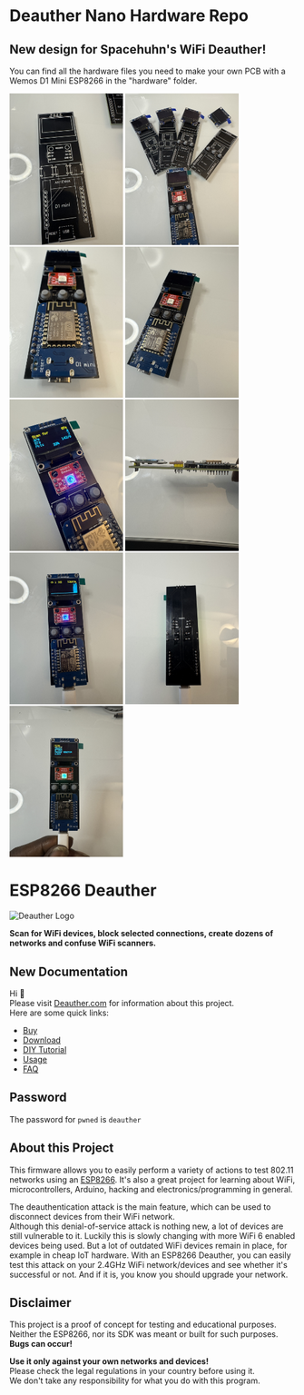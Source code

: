# Deauther Nano Hardware Repo

## New design for Spacehuhn's WiFi Deauther!
You can find all the hardware files you need to make your own PCB with a Wemos D1 Mini ESP8266 in the "hardware" folder.

<img src="img/deauther_nano1.JPG" alt='Deauther Logo' width='200' />
<img src="img/deauther_nano2.JPG" alt='Deauther Logo' width='200' />
<img src="img/deauther_nano3.JPG" alt='Deauther Logo' width='200' />
<img src="img/deauther_nano4.JPG" alt='Deauther Logo' width='200' />
<img src="img/deauther_nano5.JPG" alt='Deauther Logo' width='200' />
<img src="img/deauther_nano6.JPG" alt='Deauther Logo' width='200' />
<img src="img/deauther_nano7.JPG" alt='Deauther Logo' width='200' />
<img src="img/deauther_nano8.JPG" alt='Deauther Logo' width='200' />
<img src="img/deauther_nano9.JPG" alt='Deauther Logo' width='200' />

# ESP8266 Deauther

<img src='https://deauther.com/img/logo.png' alt='Deauther Logo' width='200' />

**Scan for WiFi devices, block selected connections, create dozens of networks and confuse WiFi scanners.**

## New Documentation

Hi 👋  
Please visit [Deauther.com](https://deauther.com) for information about this project.  
Here are some quick links:

* [Buy](https://deauther.com/docs/buy)
* [Download](https://deauther.com/docs/download)
* [DIY Tutorial](https://deauther.com/docs/category/diy-tutorial)
* [Usage](https://deauther.com/docs/category/usage)
* [FAQ](https://deauther.com/docs/faq)

## Password

The password for `pwned` is `deauther`

## About this Project

This firmware allows you to easily perform a variety of actions to test 802.11 networks using an [ESP8266](https://www.espressif.com/en/products/socs/esp8266). It's also a great project for learning about WiFi, microcontrollers, Arduino, hacking and electronics/programming in general.  

The deauthentication attack is the main feature, which can be used to disconnect devices from their WiFi network.  
Although this denial-of-service attack is nothing new, a lot of devices are still vulnerable to it. Luckily this is slowly changing with more WiFi 6 enabled devices being used. But a lot of outdated WiFi devices remain in place, for example in cheap IoT hardware.
With an ESP8266 Deauther, you can easily test this attack on your 2.4GHz WiFi network/devices and see whether it's successful or not. And if it is, you know you should upgrade your network.

## Disclaimer

This project is a proof of concept for testing and educational purposes.  
Neither the ESP8266, nor its SDK was meant or built for such purposes. **Bugs can occur!**  

**Use it only against your own networks and devices!**  
Please check the legal regulations in your country before using it.  
We don't take any responsibility for what you do with this program.  
